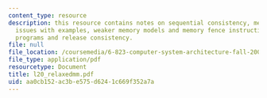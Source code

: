 ```yaml
---
content_type: resource
description: this resource contains notes on sequential consistency, memory model
  issues with examples, weaker memory models and memory fence instructions, synchronized
  programs and release consistency.
file: null
file_location: /coursemedia/6-823-computer-system-architecture-fall-2005/aa0cb152ac3be575d6241c669f352a7a_l20_relaxedmm.pdf
file_type: application/pdf
resourcetype: Document
title: l20_relaxedmm.pdf
uid: aa0cb152-ac3b-e575-d624-1c669f352a7a
---
```

